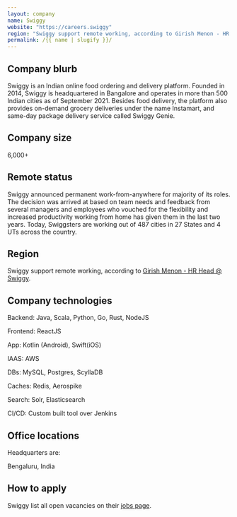 ```yaml
---
layout: company
name: Swiggy
website: "https://careers.swiggy"
region: "Swiggy support remote working, according to Girish Menon - HR Head @ Swiggy."
permalink: /{{ name | slugify }}/
---
```


## Company blurb

Swiggy is an Indian online food ordering and delivery platform. Founded in 2014, Swiggy is headquartered in Bangalore and operates in more than 500 Indian cities as of September 2021. Besides food delivery, the platform also provides on-demand grocery deliveries under the name Instamart, and same-day package delivery service called Swiggy Genie.

## Company size

6,000+

## Remote status

Swiggy announced permanent work-from-anywhere for majority of its roles. The decision was arrived at based on team needs and feedback from several managers and employees who vouched for the flexibility and increased productivity working from home has given them in the last two years. Today, Swiggsters are working out of 487 cities in 27 States and 4 UTs across the country.

## Region

Swiggy support remote working, according to [Girish Menon - HR Head @ Swiggy](https://blog.swiggy.com/2022/07/29/swiggy-announces-permanent-work-from-anywhere-policy/).

## Company technologies

Backend: Java, Scala, Python, Go, Rust, NodeJS

Frontend: ReactJS

App: Kotlin (Android), Swift(iOS)

IAAS: AWS

DBs: MySQL, Postgres, ScyllaDB

Caches: Redis, Aerospike

Search: Solr, Elasticsearch

CI/CD: Custom built tool over Jenkins

## Office locations

Headquarters are:

Bengaluru, India

## How to apply

Swiggy list all open vacancies on their [jobs page](https://careers.swiggy.com/#/).